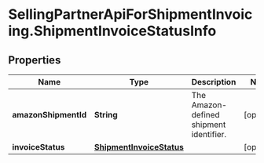 # SellingPartnerApiForShipmentInvoicing.ShipmentInvoiceStatusInfo

## Properties

Name | Type | Description | Notes
------------ | ------------- | ------------- | -------------
**amazonShipmentId** | **String** | The Amazon-defined shipment identifier. | [optional] 
**invoiceStatus** | [**ShipmentInvoiceStatus**](ShipmentInvoiceStatus.md) |  | [optional] 


